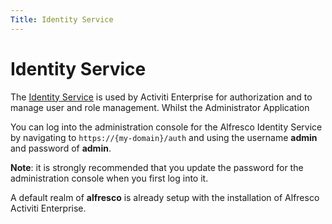 ```yaml
---
Title: Identity Service
---
```


# Identity Service
The [Identity Service](https://docs.alfresco.com/identity/concepts/identity-overview.html) is used by Activiti Enterprise for authorization and to manage user and role management. Whilst the Administrator Application

You can log into the administration console for the Alfresco Identity Service by navigating to `https://{my-domain}/auth` and using the username **admin** and password of **admin**.

**Note**: it is strongly recommended that you update the password for the administration console when you first log into it. 

A default realm of **alfresco** is already setup with the installation of Alfresco Activiti Enterprise. 